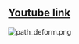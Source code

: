 ## [Youtube link](http://www.youtube.com/watch?v=nioQtfJv6T8#t=132) ##
![path_deform.png](https://bitbucket.org/repo/8o9L8x/images/2027329201-path_deform.png)